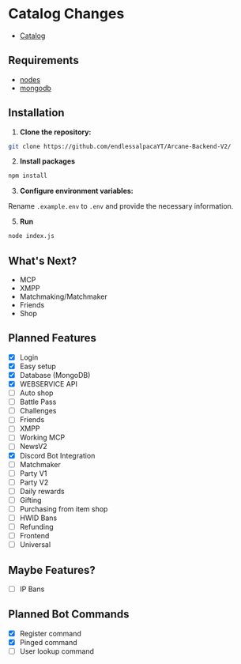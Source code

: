 # Catalog Changes
- [Catalog](Catalog.md)

## Requirements
- [nodes](https://nodejs.org/en)
- [mongodb](https://www.mongodb.com/)


## Installation

1. **Clone the repository:**

```bash
git clone https://github.com/endlessalpacaYT/Arcane-Backend-V2/
```

2. **Install packages**

```bash
npm install
```

3. **Configure environment variables:**

Rename `.example.env` to `.env` and provide the necessary information.

5. **Run**

```bash
node index.js
```

## What's Next?

- MCP
- XMPP
- Matchmaking/Matchmaker
- Friends
- Shop

## Planned Features

- [x] Login
- [x] Easy setup
- [x] Database (MongoDB)
- [x] WEBSERVICE API
- [ ] Auto shop
- [ ] Battle Pass
- [ ] Challenges
- [ ] Friends
- [ ] XMPP
- [ ] Working MCP
- [ ] NewsV2
- [x] Discord Bot Integration
- [ ] Matchmaker
- [ ] Party V1
- [ ] Party V2
- [ ] Daily rewards
- [ ] Gifting
- [ ] Purchasing from item shop
- [ ] HWID Bans
- [ ] Refunding
- [ ] Frontend
- [ ] Universal

## Maybe Features?

- [ ] IP Bans

## Planned Bot Commands

- [x] Register command
- [x] Pinged command
- [ ] User lookup command
